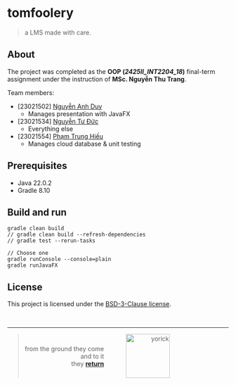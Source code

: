 
<a id="yorick"></a>
# tomfoolery

> a LMS made with care.


## About

The project was completed as the **OOP (*2425II_INT2204_18*)** final-term assignment under the instruction of **MSc. Nguyễn Thu Trang**.

Team members:
- [23021502] [Nguyễn Anh Duy](https://github.com/adnope)
  - Manages presentation with JavaFX
- [23021534] [Nguyễn Tư Đức](https://github.com/NTDuck)
  - Everything else
- [23021554] [Phạm Trung Hiếu](https://github.com/FearOfTheSea)
  - Manages cloud database & unit testing


## Prerequisites
- Java 22.0.2
- Gradle 8.10


## Build and run
```
gradle clean build
// gradle clean build --refresh-dependencies
// gradle test --rerun-tasks

// Choose one
gradle runConsole --console=plain
gradle runJavaFX
```


## License

This project is licensed under the [BSD-3-Clause license](LICENSE).


<br><hr>
<blockquote style="display: flex; align-items: center; justify-content: flex-center; text-align: right">
  <div style="margin-right: 50px;">
    from the ground they come<br>
    and to it<br>
    they <a href="#yorick"><b>return</b></a>
  </div>
  <img src="https://static.wikia.nocookie.net/leagueoflegends/images/0/05/Yorick_Render.png/revision/latest?cb=20190112002553" alt="yorick" style="width: 100px; height: auto;">
</blockquote>
